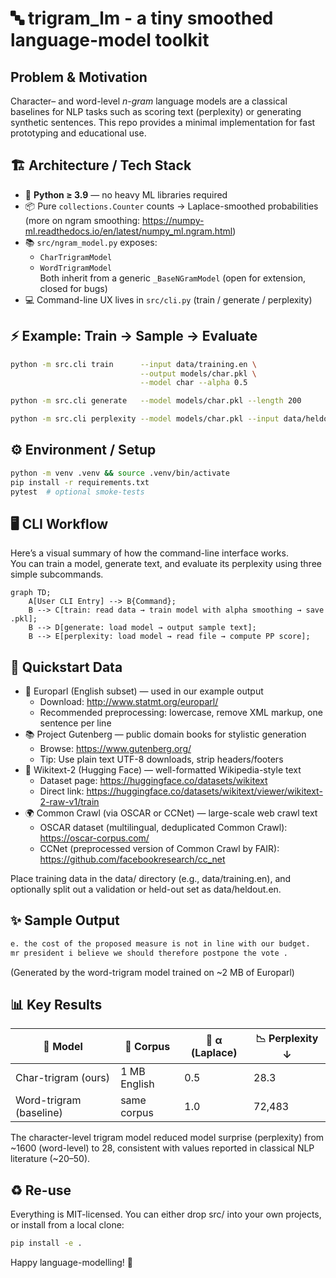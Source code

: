 # 🔤 trigram_lm - a tiny smoothed language-model toolkit

## Problem & Motivation
Character– and word-level *n-gram* language models are a classical
baselines for NLP tasks such as scoring text (perplexity) or generating
synthetic sentences. This repo provides a minimal implementation for fast prototyping and educational use.

## 🏗️ Architecture / Tech Stack
* 🐍 **Python ≥ 3.9** — no heavy ML libraries required  
* 📦 Pure `collections.Counter` counts → Laplace-smoothed probabilities (more on ngram smoothing: https://numpy-ml.readthedocs.io/en/latest/numpy_ml.ngram.html)
* 📚 `src/ngram_model.py` exposes:
  - `CharTrigramModel`
  - `WordTrigramModel`  
  Both inherit from a generic `_BaseNGramModel` (open for extension, closed for bugs)  
* 💻 Command-line UX lives in `src/cli.py` (train / generate / perplexity)

## ⚡ Example: Train → Sample → Evaluate
```bash
python -m src.cli train      --input data/training.en \
                             --output models/char.pkl \
                             --model char --alpha 0.5

python -m src.cli generate   --model models/char.pkl --length 200

python -m src.cli perplexity --model models/char.pkl --input data/heldout.en
```
## ⚙️ Environment / Setup
```bash
python -m venv .venv && source .venv/bin/activate
pip install -r requirements.txt
pytest  # optional smoke-tests
```
## 🖥️ CLI Workflow
Here’s a visual summary of how the command-line interface works.  
You can train a model, generate text, and evaluate its perplexity using three simple subcommands.
```mermaid
graph TD;
    A[User CLI Entry] --> B{Command};
    B --> C[train: read data → train model with alpha smoothing → save .pkl];
    B --> D[generate: load model → output sample text];
    B --> E[perplexity: load model → read file → compute PP score];
```
## 📂 Quickstart Data
* 📘 Europarl (English subset) — used in our example output
  * Download: http://www.statmt.org/europarl/
  * Recommended preprocessing: lowercase, remove XML markup, one sentence per line
* 📚 Project Gutenberg — public domain books for stylistic generation
	*	Browse: https://www.gutenberg.org/
	*	Tip: Use plain text UTF-8 downloads, strip headers/footers
*	📝 Wikitext-2 (Hugging Face) — well-formatted Wikipedia-style text
	*	Dataset page: https://huggingface.co/datasets/wikitext
	*	Direct link: https://huggingface.co/datasets/wikitext/viewer/wikitext-2-raw-v1/train
*	🌍 Common Crawl (via OSCAR or CCNet) — large-scale web crawl text
	* OSCAR dataset (multilingual, deduplicated Common Crawl): https://oscar-corpus.com/
	* CCNet (preprocessed version of Common Crawl by FAIR): https://github.com/facebookresearch/cc_net

Place training data in the data/ directory (e.g., data/training.en), and optionally split out a validation or held-out set as data/heldout.en.

## ✨ Sample Output
```bash
e. the cost of the proposed measure is not in line with our budget.
mr president i believe we should therefore postpone the vote .
```
(Generated by the word-trigram model trained on ~2 MB of Europarl)

## 📊 Key Results

| 🧩 Model  | 📖 Corpus |  🔧 α (Laplace)  | 📉 Perplexity ↓ |
| ------------- | ------------- | ------------- | ------------- |
| Char-trigram (ours)  | 1 MB English  | 0.5  | 28.3  |
| Word-trigram (baseline)  | same corpus  | 1.0  | 72,483  |

The character-level trigram model reduced model surprise (perplexity) from ~1600 (word-level) to 28, consistent with values reported in classical NLP literature (~20–50).

## ♻️ Re-use
Everything is MIT-licensed.  You can either drop src/ into your own projects, or install from a local clone:
```bash
pip install -e .
```
Happy language-modelling! 🤖



